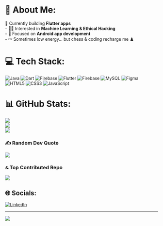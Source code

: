 # 💫 About Me:
 🔭 Currently building **Flutter apps**  <br>- 🧑‍💻 Interested in **Machine Learning & Ethical Hacking**  <br>- 🎯 Focused on **Android app development**  <br>- 💤 Sometimes low energy… but chess & coding recharge me ♟️  


# 💻 Tech Stack:
![Java](https://img.shields.io/badge/java-%23ED8B00.svg?style=for-the-badge&logo=openjdk&logoColor=white) ![Dart](https://img.shields.io/badge/dart-%230175C2.svg?style=for-the-badge&logo=dart&logoColor=white) ![Firebase](https://img.shields.io/badge/firebase-%23039BE5.svg?style=for-the-badge&logo=firebase) ![Flutter](https://img.shields.io/badge/Flutter-%2302569B.svg?style=for-the-badge&logo=Flutter&logoColor=white) ![Firebase](https://img.shields.io/badge/firebase-a08021?style=for-the-badge&logo=firebase&logoColor=ffcd34) ![MySQL](https://img.shields.io/badge/mysql-4479A1.svg?style=for-the-badge&logo=mysql&logoColor=white) ![Figma](https://img.shields.io/badge/figma-%23F24E1E.svg?style=for-the-badge&logo=figma&logoColor=white) ![HTML5](https://img.shields.io/badge/html5-%23E34F26.svg?style=for-the-badge&logo=html5&logoColor=white) ![CSS3](https://img.shields.io/badge/css3-%231572B6.svg?style=for-the-badge&logo=css3&logoColor=white) ![JavaScript](https://img.shields.io/badge/javascript-%23323330.svg?style=for-the-badge&logo=javascript&logoColor=%23F7DF1E)
# 📊 GitHub Stats:
![](https://github-readme-stats.vercel.app/api?username=sahil-ingle&theme=dark&hide_border=true&include_all_commits=false&count_private=false)<br/>
![](https://nirzak-streak-stats.vercel.app/?user=sahil-ingle&theme=dark&hide_border=true)<br/>
![](https://github-readme-stats.vercel.app/api/top-langs/?username=sahil-ingle&theme=dark&hide_border=true&include_all_commits=false&count_private=false&layout=compact)

### ✍️ Random Dev Quote
![](https://quotes-github-readme.vercel.app/api?type=horizontal&theme=dark)

### 🔝 Top Contributed Repo
![](https://github-contributor-stats.vercel.app/api?username=sahil-ingle&limit=5&theme=blue-green&combine_all_yearly_contributions=true)

## 🌐 Socials:
[![LinkedIn](https://img.shields.io/badge/LinkedIn-%230077B5.svg?logo=linkedin&logoColor=white)](https://linkedin.com/in/https://www.linkedin.com/in/sahil-ingle/) 

---
[![](https://visitcount.itsvg.in/api?id=sahil-ingle&icon=2&color=0)](https://visitcount.itsvg.in)

<!-- Proudly created with GPRM ( https://gprm.itsvg.in ) -->
